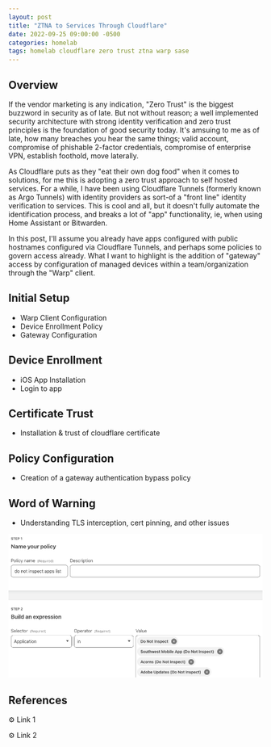```yaml
---
layout: post
title: "ZTNA to Services Through Cloudflare"
date: 2022-09-25 09:00:00 -0500
categories: homelab
tags: homelab cloudflare zero trust ztna warp sase
---
```


## Overview

If the vendor marketing is any indication, "Zero Trust" is the biggest buzzword in security as of late. But not without reason; a well implemented security architecture with strong identity verification and zero trust principles is the foundation of good security today. It's amsuing to me as of late, how many breaches you hear the same things; valid account, compromise of phishable 2-factor credentials, compromise of enterprise VPN, establish foothold, move laterally.

As Cloudflare puts as they "eat their own dog food" when it comes to solutions, for me this is adopting a zero trust approach to self hosted services. For a while, I have been using Cloudflare Tunnels (formerly known as Argo Tunnels) with identity providers as sort-of a "front line" identity verification to services. This is cool and all, but it doesn't fully automate the identification process, and breaks a lot of "app" functionality, ie, when using Home Assistant or Bitwarden.

In this post, I'll assume you already have apps configured with public hostnames configured via Cloudflare Tunnels, and perhaps some policies to govern access already. What I want to highlight is the addition of "gateway" access by configuration of managed devices within a team/organization through the "Warp" client.

## Initial Setup

- Warp Client Configuration
- Device Enrollment Policy
- Gateway Configuration

## Device Enrollment

- iOS App Installation
- Login to app

## Certificate Trust

- Installation & trust of cloudflare certificate

## Policy Configuration

- Creation of a gateway authentication bypass policy

## Word of Warning

- Understanding TLS interception, cert pinning, and other issues

![do-not-inspect](assets/img/do-not-inspect.png)

## References

⚙️ Link 1

⚙️ Link 2
